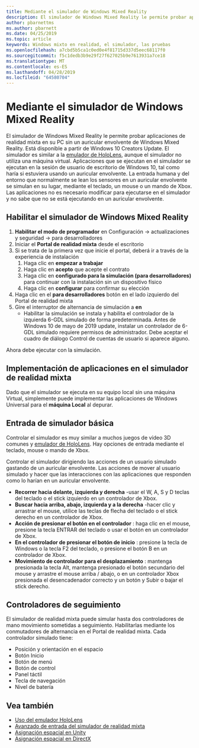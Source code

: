 ```yaml
---
title: Mediante el simulador de Windows Mixed Reality
description: El simulador de Windows Mixed Reality le permite probar aplicaciones de realidad mixta en su PC sin un auricular envolvente de Windows Mixed Reality.
author: pbarnettms
ms.author: pbarnett
ms.date: 04/25/2019
ms.topic: article
keywords: Windows mixto en realidad, el simulador, las pruebas
ms.openlocfilehash: a7cbd5b5ca1c0ed0e4f81715d337d5eec68117f0
ms.sourcegitcommit: f5c1dedb3b9e29f27f627025b9e7613931a7ce18
ms.translationtype: MT
ms.contentlocale: es-ES
ms.lasthandoff: 04/28/2019
ms.locfileid: "64580704"
---
```

# <a name="using-the-windows-mixed-reality-simulator"></a>Mediante el simulador de Windows Mixed Reality

El simulador de Windows Mixed Reality le permite probar aplicaciones de realidad mixta en su PC sin un auricular envolvente de Windows Mixed Reality. Está disponible a partir de Windows 10 Creators Update. El simulador es similar a la [emulador de HoloLens](using-the-hololens-emulator.md), aunque el simulador no utiliza una máquina virtual. Aplicaciones que se ejecutan en el simulador se ejecutan en la sesión de usuario de escritorio de Windows 10, tal como haría si estuviera usando un auricular envolvente. La entrada humana y del entorno que normalmente se lean los sensores en un auricular envolvente se simulan en su lugar, mediante el teclado, un mouse o un mando de Xbox. Las aplicaciones no es necesario modificar para ejecutarse en el simulador y no sabe que no se está ejecutando en un auricular envolvente.

## <a name="enabling-the-windows-mixed-reality-simulator"></a>Habilitar el simulador de Windows Mixed Reality

1. **Habilitar el modo de programador** en Configuración -> actualizaciones y seguridad -> para desarrolladores
2. Iniciar el **Portal de realidad mixta** desde el escritorio
3. Si se trata de la primera vez que inicie el portal, deberá ir a través de la experiencia de instalación
   1. Haga clic en **empezar a trabajar**
   2. Haga clic en **acepto** que acepte el contrato
   3. Haga clic en **configurado para la simulación (para desarrolladores)** para continuar con la instalación sin un dispositivo físico
   4. Haga clic en **configurar** para confirmar su elección
4. Haga clic en el **para desarrolladores** botón en el lado izquierdo del Portal de realidad mixta
5. Gire el interruptor de alternancia de simulación a **en**
   * Habilitar la simulación se instala y habilita el controlador de la izquierda 6-GDL simulado de forma predeterminada.  Antes de Windows 10 de mayo de 2019 update, instalar un controlador de 6-GDL simulado requiere permisos de administrador.  Debe aceptar el cuadro de diálogo Control de cuentas de usuario si aparece alguno.

Ahora debe ejecutar con la simulación.

## <a name="deploying-apps-to-the-mixed-reality-simulator"></a>Implementación de aplicaciones en el simulador de realidad mixta

Dado que el simulador se ejecuta en su equipo local sin una máquina Virtual, simplemente puede implementar las aplicaciones de Windows Universal para el **máquina Local** al depurar.

## <a name="basic-simulator-input"></a>Entrada de simulador básica

Controlar el simulador es muy similar a muchos juegos de vídeo 3D comunes y [emulador de HoloLens](using-the-hololens-emulator.md). Hay opciones de entrada mediante el teclado, mouse o mando de Xbox.

Controlar el simulador dirigiendo las acciones de un usuario simulado gastando de un auricular envolvente. Las acciones de mover al usuario simulado y hacer que las interacciones con las aplicaciones que responden como lo harían en un auricular envolvente.
* **Recorrer hacia delante, izquierda y derecha** -usar el W, A, S y D teclas del teclado o el stick izquierdo en un controlador de Xbox.
* **Buscar hacia arriba, abajo, izquierda y a la derecha** -hacer clic y arrastrar el mouse, utilice las teclas de flecha del teclado o el stick derecho en un controlador de Xbox.
* **Acción de presionar el botón en el controlador** : haga clic en el mouse, presione la tecla ENTRAR del teclado o usar el botón en un controlador de Xbox.
* **En el controlador de presionar el botón de inicio** : presione la tecla de Windows o la tecla F2 del teclado, o presione el botón B en un controlador de Xbox.
* **Movimiento de controlador para el desplazamiento** : mantenga presionada la tecla Alt, mantenga presionado el botón secundario del mouse y arrastre el mouse arriba / abajo, o en un controlador Xbox presionada el desencadenador correcto y un botón y Subir o bajar el stick derecho.

## <a name="tracked-controllers"></a>Controladores de seguimiento

El simulador de realidad mixta puede simular hasta dos controladores de mano movimiento sometidas a seguimiento. Habilitarlas mediante los conmutadores de alternancia en el Portal de realidad mixta. Cada controlador simulado tiene:
* Posición y orientación en el espacio
* Botón Inicio
* Botón de menú
* Botón de control
* Panel táctil
* Tecla de navegación
* Nivel de batería

## <a name="see-also"></a>Vea también
* [Uso del emulador HoloLens](using-the-hololens-emulator.md)
* [Avanzado de entrada del simulador de realidad mixta](advanced-hololens-emulator-and-mixed-reality-simulator-input.md)
* [Asignación espacial en Unity](spatial-mapping-in-unity.md)
* [Asignación espacial en DirectX](spatial-mapping-in-directx.md)
